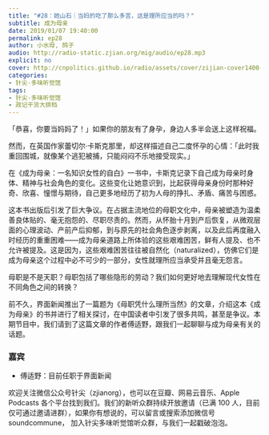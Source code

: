 ```yaml
---
title: "#28：她山石｜当妈的吃了那么多苦，这是理所应当的吗？"
subtitle: 成为母亲
date: 2019/01/07 19:40:00
permalink: ep28
author: 小水母, 鸽子
audio: http://radio-static.zjian.org/mig/audio/ep28.mp3
explicit: no
cover: http://cnpolitics.github.io/radio/assets/cover/zijian-cover1400-v1.0.jpg
categories:
- 针尖·多味听觉馆
tags:
- 针尖·多味听觉馆
- 政记干货大排档
---
```


「恭喜，你要当妈妈了！」如果你的朋友有了身孕，身边人多半会送上这样祝福。

然而，在英国作家蕾切尔·卡斯克那里，却这样描述自己二度怀孕的心情：「此时我重回围城，就像某个逃犯被捕，只能闷闷不乐地接受现实。」

在《成为母亲：一名知识女性的自白》一书中，卡斯克记录下自己成为母亲时身体、精神与社会角色的变化。这些变化让她意识到，比起获得母亲身份时那种好奇、欣喜、憧憬与期待，自己更多地经历了初为人母的挣扎、矛盾、痛苦与困惑。

这本书出版后引发了巨大争议。在占据主流地位的母职文化中，母亲被塑造为温柔善良体贴的、毫无抱怨的、尽职尽责的。然而，从怀胎十月到产后恢复，从微观层面的心理波动、产前产后抑郁，到与原先的社会角色逐步剥离，以及此后再度融入时经历的重重困难——成为母亲道路上所体验的这些艰难困苦，鲜有人提及、也不允许被提及。这是因为，这些艰难困苦往往被自然化（naturalized），仿佛它们是成为母亲这个过程中必不可少的一部分，女性就理所应当承受并且毫无怨言。

母职是不是天职？母职包括了哪些隐形的劳动？我们如何更好地去理解现代女性在不同角色之间的转换？

前不久，界面新闻推出了一篇题为《母职凭什么理所当然》的文章，介绍这本《成为母亲》的书并进行了相关探讨，在中国读者中引发了很多共鸣，甚至是争议。本期节目中，我们请到了这篇文章的作者傅适野，跟我们一起聊聊与成为母亲有关的话题。

### 嘉宾
- 傅适野：目前任职于界面新闻

欢迎关注微信公众号针尖（zjianorg），也可以在豆瓣、网易云音乐、Apple Podcasts 各个平台找到我们。我们的新听众群持续开放邀请（已满 100 人，目前仅可通过邀请进群），如果你有想说的，可以留言或搜索添加微信号 soundcommune， 加入针尖多味听觉馆听众群，与我们一起戳破泡泡。
